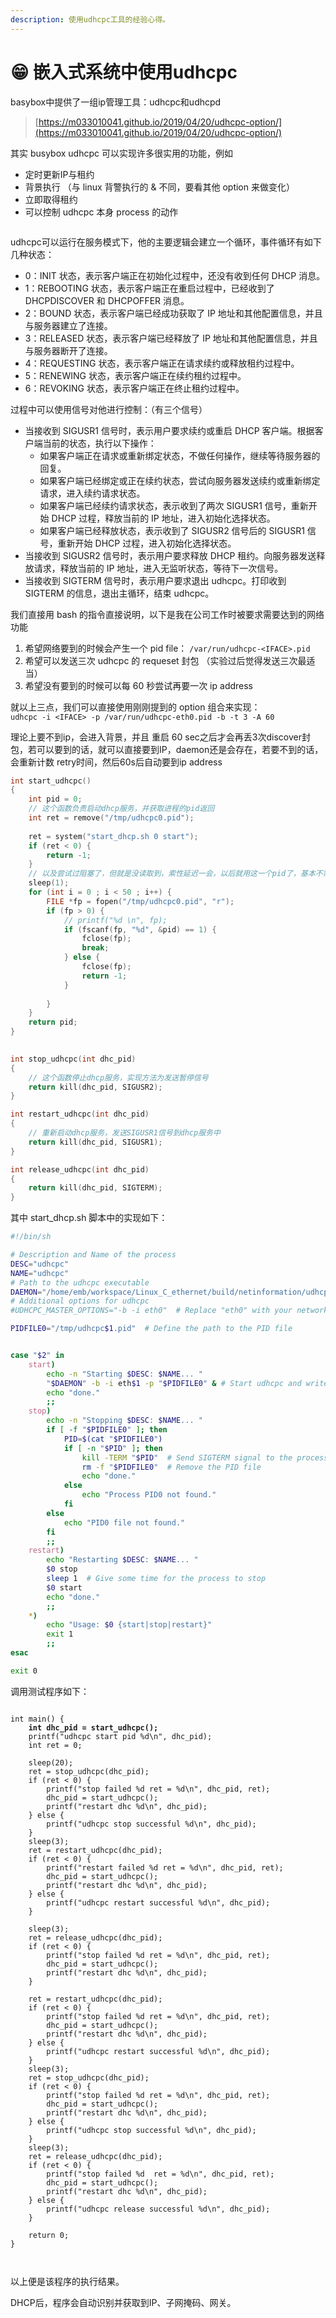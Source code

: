 ```yaml
---
description: 使用udhcpc工具的经验心得。
---
```


# 😁 嵌入式系统中使用udhcpc

basybox中提供了一组ip管理工具：udhcpc和udhcpd

> [https://m033010041.github.io/2019/04/20/udhcpc-option/](https://m033010041.github.io/2019/04/20/udhcpc-option/)

其实 busybox udhcpc 可以实现许多很实用的功能，例如

* 定时更新IP与租约
* 背景执行 （与 linux 背警执行的 & 不同，要看其他 option 来做变化）
* 立即取得租约
* 可以控制 udhcpc 本身 process 的动作

<figure><img src="../../.gitbook/assets/image.png" alt=""><figcaption></figcaption></figure>

udhcpc可以运行在服务模式下，他的主要逻辑会建立一个循环，事件循环有如下几种状态：

* 0：INIT 状态，表示客户端正在初始化过程中，还没有收到任何 DHCP 消息。
* 1：REBOOTING 状态，表示客户端正在重启过程中，已经收到了 DHCPDISCOVER 和 DHCPOFFER 消息。
* 2：BOUND 状态，表示客户端已经成功获取了 IP 地址和其他配置信息，并且与服务器建立了连接。
* 3：RELEASED 状态，表示客户端已经释放了 IP 地址和其他配置信息，并且与服务器断开了连接。
* 4：REQUESTING 状态，表示客户端正在请求续约或释放租约过程中。
* 5：RENEWING 状态，表示客户端正在续约租约过程中。
* 6：REVOKING 状态，表示客户端正在终止租约过程中。

过程中可以使用信号对他进行控制：（有三个信号）

* 当接收到 SIGUSR1 信号时，表示用户要求续约或重启 DHCP 客户端。根据客户端当前的状态，执行以下操作：
  * 如果客户端正在请求或重新绑定状态，不做任何操作，继续等待服务器的回复。
  * 如果客户端已经绑定或正在续约状态，尝试向服务器发送续约或重新绑定请求，进入续约请求状态。
  * 如果客户端已经续约请求状态，表示收到了两次 SIGUSR1 信号，重新开始 DHCP 过程，释放当前的 IP 地址，进入初始化选择状态。
  * 如果客户端已经释放状态，表示收到了 SIGUSR2 信号后的 SIGUSR1 信号，重新开始 DHCP 过程，进入初始化选择状态。
* 当接收到 SIGUSR2 信号时，表示用户要求释放 DHCP 租约。向服务器发送释放请求，释放当前的 IP 地址，进入无监听状态，等待下一次信号。
* 当接收到 SIGTERM 信号时，表示用户要求退出 udhcpc。打印收到 SIGTERM 的信息，退出主循环，结束 udhcpc。

我们直接用 bash 的指令直接说明，以下是我在公司工作时被要求需要达到的网络功能

1. 希望网络要到的时候会产生一个 pid file： `/var/run/udhcpc-<IFACE>.pid`
2. 希望可以发送三次 udhcpc 的 requeset 封包 （实验过后觉得发送三次最适当）
3. 希望没有要到的时候可以每 60 秒尝试再要一次 ip address

就以上三点，我们可以直接使用刚刚提到的 option 组合来实现：\
`udhcpc -i <IFACE> -p /var/run/udhcpc-eth0.pid -b -t 3 -A 60`

理论上要不到ip，会进入背景，并且 重启  60 sec之后才会再丢3次discover封包，若可以要到的话，就可以直接要到IP，daemon还是会存在，若要不到的话，会重新计数 retry时间，然后60s后自动要到ip address

```c
int start_udhcpc()
{
    int pid = 0;
    // 这个函数负责启动dhcp服务，并获取进程的pid返回
    int ret = remove("/tmp/udhcpc0.pid");
    
    ret = system("start_dhcp.sh 0 start");
    if (ret < 0) {
        return -1;
    }
    // 以及尝试过阻塞了，但就是没读取到，索性延迟一会，以后就用这一个pid了，基本不需要release
    sleep(1);
    for (int i = 0 ; i < 50 ; i++) {
        FILE *fp = fopen("/tmp/udhcpc0.pid", "r");
        if (fp > 0) { 
            // printf("%d \n", fp);
            if (fscanf(fp, "%d", &pid) == 1) {
                fclose(fp);
                break;
            } else {
                fclose(fp);
                return -1;
            }
            
        }
    }
    return pid;
}

   
int stop_udhcpc(int dhc_pid)
{
    // 这个函数停止dhcp服务，实现方法为发送暂停信号
    return kill(dhc_pid, SIGUSR2);
}

int restart_udhcpc(int dhc_pid)
{
    // 重新启动dhcp服务，发送SIGUSR1信号到dhcp服务中
    return kill(dhc_pid, SIGUSR1);
}

int release_udhcpc(int dhc_pid)
{
    return kill(dhc_pid, SIGTERM);
}
```

其中 start\_dhcp.sh 脚本中的实现如下：

```sh
#!/bin/sh

# Description and Name of the process
DESC="udhcpc"
NAME="udhcpc"
# Path to the udhcpc executable
DAEMON="/home/emb/workspace/Linux_C_ethernet/build/netinformation/udhcpc"
# Additional options for udhcpc
#UDHCPC_MASTER_OPTIONS="-b -i eth0"  # Replace "eth0" with your network interface name

PIDFILE0="/tmp/udhcpc$1.pid"  # Define the path to the PID file


case "$2" in
	start)
		echo -n "Starting $DESC: $NAME... "
		"$DAEMON" -b -i eth$1 -p "$PIDFILE0" & # Start udhcpc and write its PID to the PID file
		echo "done."
		;;
	stop)
		echo -n "Stopping $DESC: $NAME... "
        if [ -f "$PIDFILE0" ]; then
            PID=$(cat "$PIDFILE0")
            if [ -n "$PID" ]; then
                kill -TERM "$PID"  # Send SIGTERM signal to the process
                rm -f "$PIDFILE0"  # Remove the PID file
                echo "done."
            else
                echo "Process PID0 not found."
            fi
        else
            echo "PID0 file not found."
        fi
		;;
	restart)
		echo "Restarting $DESC: $NAME... "
		$0 stop
		sleep 1  # Give some time for the process to stop
		$0 start
		echo "done."
		;;
	*)
		echo "Usage: $0 {start|stop|restart}"
		exit 1
		;;
esac

exit 0
```

调用测试程序如下：

<figure><img src="../../.gitbook/assets/image (2).png" alt=""><figcaption></figcaption></figure>

<pre class="language-c"><code class="lang-c">int main() {
<strong>    int dhc_pid = start_udhcpc();
</strong>    printf("udhcpc start pid %d\n", dhc_pid);
    int ret = 0;
    
    sleep(20);
    ret = stop_udhcpc(dhc_pid);
    if (ret &#x3C; 0) {
        printf("stop failed %d ret = %d\n", dhc_pid, ret);
        dhc_pid = start_udhcpc();
        printf("restart dhc %d\n", dhc_pid);
    } else {
        printf("udhcpc stop successful %d\n", dhc_pid);
    }
    sleep(3);
    ret = restart_udhcpc(dhc_pid);
    if (ret &#x3C; 0) {
        printf("restart failed %d ret = %d\n", dhc_pid, ret);
        dhc_pid = start_udhcpc();
        printf("restart dhc %d\n", dhc_pid);
    } else {
        printf("udhcpc restart successful %d\n", dhc_pid);
    }

    sleep(3);
    ret = release_udhcpc(dhc_pid);
    if (ret &#x3C; 0) {
        printf("stop failed %d ret = %d\n", dhc_pid, ret);
        dhc_pid = start_udhcpc();
        printf("restart dhc %d\n", dhc_pid);
    }

    ret = restart_udhcpc(dhc_pid);
    if (ret &#x3C; 0) {
        printf("stop failed %d ret = %d\n", dhc_pid, ret);
        dhc_pid = start_udhcpc();
        printf("restart dhc %d\n", dhc_pid);
    } else {
        printf("udhcpc restart successful %d\n", dhc_pid);
    }
    sleep(3);
    ret = stop_udhcpc(dhc_pid);
    if (ret &#x3C; 0) {
        printf("stop failed %d ret = %d\n", dhc_pid, ret);
        dhc_pid = start_udhcpc();
        printf("restart dhc %d\n", dhc_pid);
    } else {
        printf("udhcpc stop successful %d\n", dhc_pid);
    }
    sleep(3);
    ret = release_udhcpc(dhc_pid);
    if (ret &#x3C; 0) {
        printf("stop failed %d  ret = %d\n", dhc_pid, ret);
        dhc_pid = start_udhcpc();
        printf("restart dhc %d\n", dhc_pid);
    } else {
        printf("udhcpc release successful %d\n", dhc_pid);
    }
    
    return 0;
}

</code></pre>

<figure><img src="../../.gitbook/assets/image (1).png" alt=""><figcaption></figcaption></figure>

以上便是该程序的执行结果。

DHCP后，程序会自动识别并获取到IP、子网掩码、网关。
